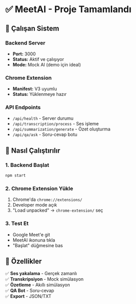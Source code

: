 # ✅ MeetAI - Proje Tamamlandı

## 🚀 Çalışan Sistem

### Backend Server
- **Port:** 3000
- **Status:** Aktif ve çalışıyor
- **Mode:** Mock AI (demo için ideal)

### Chrome Extension
- **Manifest:** V3 uyumlu
- **Status:** Yüklenmeye hazır

### API Endpoints
- `/api/health` - Server durumu
- `/api/transcription/process` - Ses işleme
- `/api/summarization/generate` - Özet oluşturma
- `/api/qa/ask` - Soru-cevap botu

## 📱 Nasıl Çalıştırılır

### 1. Backend Başlat
```bash
npm start
```

### 2. Chrome Extension Yükle
1. Chrome'da `chrome://extensions/`
2. Developer mode açık
3. "Load unpacked" → `chrome-extension/` seç

### 3. Test Et
- Google Meet'e git
- MeetAI ikonuna tıkla
- "Başlat" düğmesine bas

## 🎯 Özellikler

✅ **Ses yakalama** - Gerçek zamanlı  
✅ **Transkripsiyon** - Mock simülasyon  
✅ **Özetleme** - Akıllı simülasyon  
✅ **QA Bot** - Soru-cevap  
✅ **Export** - JSON/TXT  
